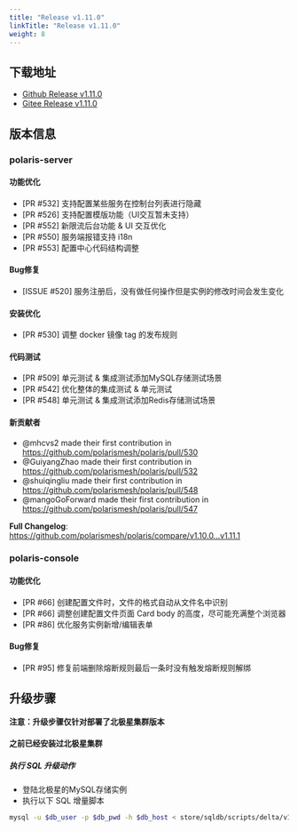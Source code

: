 ```yaml
---
title: "Release v1.11.0"
linkTitle: "Release v1.11.0"
weight: 8
---
```



## 下载地址

- [Github Release v1.11.0](https://github.com/polarismesh/polaris/releases/tag/v1.11.0)
- [Gitee Release v1.11.0](https://gitee.com/polarismesh/polaris/releases/tag/v1.11.0)

## 版本信息

### polaris-server

#### 功能优化

- [PR #532] 支持配置某些服务在控制台列表进行隐藏
- [PR #526] 支持配置模版功能（UI交互暂未支持）
- [PR #552] 新限流后台功能 & UI 交互优化
- [PR #550] 服务端报错支持 i18n
- [PR #553] 配置中心代码结构调整

#### Bug修复

- [ISSUE #520] 服务注册后，没有做任何操作但是实例的修改时间会发生变化 

#### 安装优化

- [PR #530] 调整 docker 镜像 tag 的发布规则

#### 代码测试

* [PR #509] 单元测试 & 集成测试添加MySQL存储测试场景
* [PR #542] 优化整体的集成测试 & 单元测试
* [PR #548] 单元测试 & 集成测试添加Redis存储测试场景

#### 新贡献者

* @mhcvs2 made their first contribution in https://github.com/polarismesh/polaris/pull/530
* @GuiyangZhao made their first contribution in https://github.com/polarismesh/polaris/pull/532
* @shuiqingliu made their first contribution in https://github.com/polarismesh/polaris/pull/548
* @mangoGoForward made their first contribution in https://github.com/polarismesh/polaris/pull/547

**Full Changelog**: https://github.com/polarismesh/polaris/compare/v1.10.0...v1.11.1

### polaris-console

#### 功能优化

- [PR #66] 创建配置文件时，文件的格式自动从文件名中识别
- [PR #66] 调整创建配置文件页面 Card body 的高度，尽可能充满整个浏览器
- [PR #86] 优化服务实例新增/编辑表单
 
#### Bug修复

- [PR #95] 修复前端删除熔断规则最后一条时没有触发熔断规则解绑


## 升级步骤

**注意：升级步骤仅针对部署了北极星集群版本**

#### 之前已经安装过北极星集群

##### 执行 SQL 升级动作

- 登陆北极星的MySQL存储实例
- 执行以下 SQL 增量脚本

```bash
mysql -u $db_user -p $db_pwd -h $db_host < store/sqldb/scripts/delta/v1_8_0-v1_11_0.sql
```
